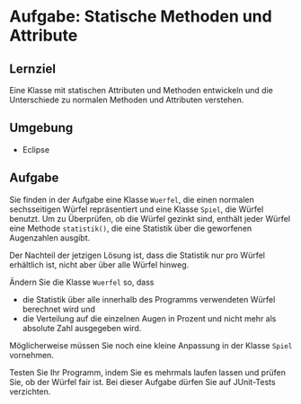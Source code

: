 # Aufgabe: Statische Methoden und Attribute

## Lernziel

Eine Klasse mit statischen Attributen und Methoden entwickeln und die Unterschiede zu normalen Methoden und Attributen verstehen.


## Umgebung

  * Eclipse


## Aufgabe

Sie finden in der Aufgabe eine Klasse `Wuerfel`, die einen normalen sechsseitigen W&uuml;rfel repr&auml;sentiert und eine Klasse `Spiel`, die W&uuml;rfel benutzt. Um zu &Uuml;berpr&uuml;fen, ob die W&uuml;rfel gezinkt sind, enth&auml;lt jeder W&uuml;rfel eine Methode `statistik()`, die eine Statistik &uuml;ber die geworfenen Augenzahlen ausgibt.

Der Nachteil der jetzigen L&ouml;sung ist, dass die Statistik nur pro W&uuml;rfel erh&auml;ltlich ist, nicht aber &uuml;ber alle W&uuml;rfel hinweg.

&Auml;ndern Sie die Klasse `Wuerfel` so, dass

  * die Statistik &uuml;ber alle innerhalb des Programms verwendeten W&uuml;rfel berechnet wird und
  * die Verteilung auf die einzelnen Augen in Prozent und nicht mehr als absolute Zahl ausgegeben wird.

M&ouml;glicherweise m&uuml;ssen Sie noch eine kleine Anpassung in der Klasse `Spiel` vornehmen.

Testen Sie Ihr Programm, indem Sie es mehrmals laufen lassen und pr&uuml;fen Sie, ob der W&uuml;rfel fair ist. Bei dieser Aufgabe d&uuml;rfen Sie auf JUnit-Tests verzichten.

